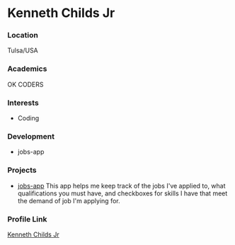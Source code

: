 # Kenneth Childs Jr

### Location

Tulsa/USA

### Academics

OK CODERS

### Interests

- Coding

### Development

- jobs-app

### Projects

- [jobs-app](https://github.com/kchilds1/jobs-app) This app helps me keep track of the jobs I've applied to, what qualifications you must have, and checkboxes for skills I have that meet the demand of job I'm applying for.

### Profile Link

[Kenneth Childs Jr](https://github.com/kchilds1)